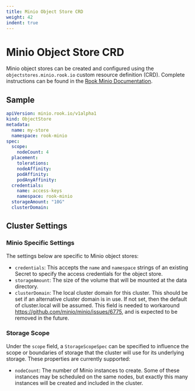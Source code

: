 ```yaml
---
title: Minio Object Store CRD
weight: 42
indent: true
---
```


# Minio Object Store CRD
Minio object stores can be created and configured using the `objectstores.minio.rook.io` custom resource definition (CRD). Complete instructions can be found in the [Rook Minio Documentation](minio-object-store.md).

## Sample

```yaml
apiVersion: minio.rook.io/v1alpha1
kind: ObjectStore
metadata:
  name: my-store
  namespace: rook-minio
spec:
  scope:
    nodeCount: 4
  placement:
    tolerations:
    nodeAffinity:
    podAffinity:
    podAnyAffinity:
  credentials:
    name: access-keys
    namespace: rook-minio
  storageAmount: "10G"
  clusterDomain:
```

## Cluster Settings

### Minio Specific Settings

The settings below are specific to Minio object stores:

* `credentials`: This accepts the `name` and `namespace` strings of an existing Secret to specify the access credentials for the object store.
* `storageAmount`: The size of the volume that will be mounted at the data directory.
* `clusterDomain`: The local cluster domain for this cluster. This should be set if an alternative cluster domain is in use.  If not set, then the default of cluster.local will be assumed.  This field is needed to workaround https://github.com/minio/minio/issues/6775, and is expected to be removed in the future.

### Storage Scope

Under the `scope` field, a `StorageScopeSpec` can be specified to influence the scope or boundaries of storage that the cluster will use for its underlying storage. These properties are currently supported:

* `nodeCount`: The number of Minio instances to create.  Some of these instances may be scheduled on the same nodes, but exactly this many instances will be created and included in the cluster.
